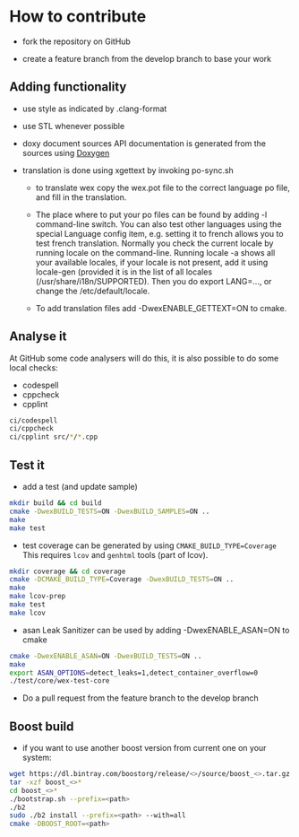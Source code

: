 # How to contribute

- fork the repository on GitHub

- create a feature branch from the develop branch to base your work

## Adding functionality

- use style as indicated by .clang-format

- use STL whenever possible

- doxy document sources
  API documentation is generated from the sources
  using [Doxygen](http://www.stack.nl/~dimitri/doxygen/)

- translation is done using xgettext by invoking po-sync.sh
  - to translate wex copy the wex.pot file to the correct language po
    file, and fill in the translation.

  - The place where to put your po files can be found by adding -l command-line switch.
    You can also test other languages using the special Language config item,
    e.g. setting it to french allows you to test french translation.
    Normally you check the current locale by running locale on the
    command-line. Running locale -a shows all your available locales, if your
    locale is not present, add it using locale-gen (provided it is in
    the list of all locales (/usr/share/i18n/SUPPORTED).
    Then you do export LANG=..., or change the /etc/default/locale.

  - To add translation files add -DwexENABLE_GETTEXT=ON to cmake.
  
## Analyse it

At GitHub some code analysers will do this, it is also possible to do
some local checks:

- codespell
- cppcheck
- cpplint

```bash
ci/codespell
ci/cppcheck
ci/cpplint src/*/*.cpp
```

## Test it
- add a test (and update sample)

```bash
mkdir build && cd build
cmake -DwexBUILD_TESTS=ON -DwexBUILD_SAMPLES=ON ..
make
make test
```

- test coverage can be generated by using `CMAKE_BUILD_TYPE=Coverage`
  This requires `lcov` and `genhtml` tools (part of lcov).

```bash
mkdir coverage && cd coverage
cmake -DCMAKE_BUILD_TYPE=Coverage -DwexBUILD_TESTS=ON ..
make
make lcov-prep
make test
make lcov
```

- asan Leak Sanitizer can be used by adding -DwexENABLE_ASAN=ON to cmake

```bash
cmake -DwexENABLE_ASAN=ON -DwexBUILD_TESTS=ON ..
make
export ASAN_OPTIONS=detect_leaks=1,detect_container_overflow=0
./test/core/wex-test-core
```

- Do a pull request from the feature branch to the develop branch

## Boost build

- if you want to use another boost version from current one on your system:

```bash
wget https://dl.bintray.com/boostorg/release/<>/source/boost_<>.tar.gz
tar -xzf boost_<>*
cd boost_<>*
./bootstrap.sh --prefix=<path>
./b2
sudo ./b2 install --prefix=<path> --with=all
cmake -DBOOST_ROOT=<path>
```
